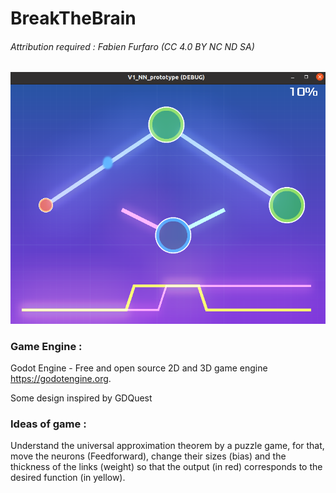 # BreakTheBrain

###### Attribution required : Fabien Furfaro (CC 4.0 BY NC ND SA)

![ProofOfConcept](/scale_model.png)

### Game Engine :

Godot Engine - Free and open source 2D and 3D game engine https://godotengine.org.

Some design inspired by GDQuest

### Ideas of game :

Understand the universal approximation theorem by a puzzle game, for that, move the neurons (Feedforward), change their sizes (bias) and the thickness of the links (weight) so that the output (in red) corresponds to the desired function (in yellow).
